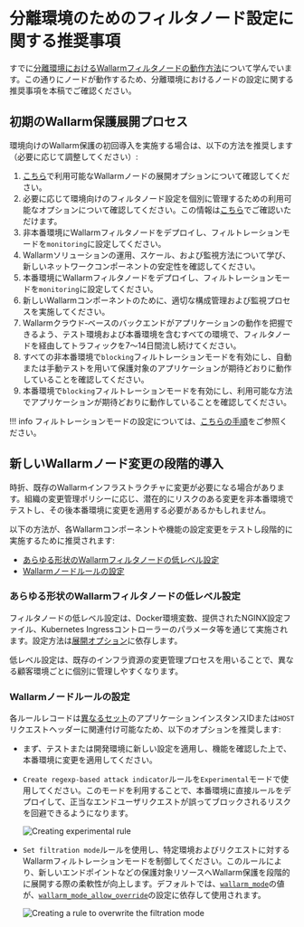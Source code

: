 # 分離環境のためのフィルタノード設定に関する推奨事項

すでに[分離環境におけるWallarmフィルタノードの動作方法](how-wallarm-in-separated-environments-works.md)について学んでいます。この通りにノードが動作するため、分離環境におけるノードの設定に関する推奨事項を本稿でご確認ください。

## 初期のWallarm保護展開プロセス

環境向けのWallarm保護の初回導入を実施する場合は、以下の方法を推奨します（必要に応じて調整してください）:

1. [こちら](../../../installation/supported-deployment-options.md)で利用可能なWallarmノードの展開オプションについて確認してください。
2. 必要に応じて環境向けのフィルタノード設定を個別に管理するための利用可能なオプションについて確認してください。この情報は[こちら](how-wallarm-in-separated-environments-works.md#relevant-wallarm-features)でご確認いただけます。
3. 非本番環境にWallarmフィルタノードをデプロイし、フィルトレーションモードを`monitoring`に設定してください。
4. Wallarmソリューションの運用、スケール、および監視方法について学び、新しいネットワークコンポーネントの安定性を確認してください。
5. 本番環境にWallarmフィルタノードをデプロイし、フィルトレーションモードを`monitoring`に設定してください。
6. 新しいWallarmコンポーネントのために、適切な構成管理および監視プロセスを実施してください。
7. Wallarmクラウド‑ベースのバックエンドがアプリケーションの動作を把握できるよう、テスト環境および本番環境を含むすべての環境で、フィルタノードを経由してトラフィックを7～14日間流し続けてください。
8. すべての非本番環境で`blocking`フィルトレーションモードを有効にし、自動または手動テストを用いて保護対象のアプリケーションが期待どおりに動作していることを確認してください。
9. 本番環境で`blocking`フィルトレーションモードを有効にし、利用可能な方法でアプリケーションが期待どおりに動作していることを確認してください。

!!! info
    フィルトレーションモードの設定については、[こちらの手順](../../configure-wallarm-mode.md)をご参照ください。

## 新しいWallarmノード変更の段階的導入

時折、既存のWallarmインフラストラクチャに変更が必要になる場合があります。組織の変更管理ポリシーに応じ、潜在的にリスクのある変更を非本番環境でテストし、その後本番環境に変更を適用する必要があるかもしれません。

以下の方法が、各Wallarmコンポーネントや機能の設定変更をテストし段階的に実施するために推奨されます:
* [あらゆる形状のWallarmフィルタノードの低レベル設定](#low-level-configuration-of-wallarm-filtering-nodes-in-all-form-factors)
* [Wallarmノードルールの設定](#configuration-of-wallarm-node-rules)

### あらゆる形状のWallarmフィルタノードの低レベル設定

フィルタノードの低レベル設定は、Docker環境変数、提供されたNGINX設定ファイル、Kubernetes Ingressコントローラーのパラメータ等を通じて実施されます。設定方法は[展開オプション](../../../installation/supported-deployment-options.md)に依存します。

低レベル設定は、既存のインフラ資源の変更管理プロセスを用いることで、異なる顧客環境ごとに個別に管理しやすくなります。

### Wallarmノードルールの設定

各ルールレコードは[異なるセット](how-wallarm-in-separated-environments-works.md#resource-identification)のアプリケーションインスタンスIDまたは`HOST`リクエストヘッダーに関連付け可能なため、以下のオプションを推奨します:

* まず、テストまたは開発環境に新しい設定を適用し、機能を確認した上で、本番環境に変更を適用してください。
* `Create regexp-based attack indicator`ルールを`Experimental`モードで使用してください。このモードを利用することで、本番環境に直接ルールをデプロイして、正当なエンドユーザリクエストが誤ってブロックされるリスクを回避できるようになります。

    ![Creating experimental rule](../../../images/admin-guides/configuration-guides/waf-in-separate-environments/define-attack-experimental.png)

* `Set filtration mode`ルールを使用し、特定環境およびリクエストに対するWallarmフィルトレーションモードを制御してください。このルールにより、新しいエンドポイントなどの保護対象リソースへWallarm保護を段階的に展開する際の柔軟性が向上します。デフォルトでは、[`wallarm_mode`](../../configure-parameters-en.md#wallarm_mode)の値が、[`wallarm_mode_allow_override`](../../configure-parameters-en.md#wallarm_mode_allow_override)の設定に依存して使用されます。

    ![Creating a rule to overwrite the filtration mode](../../../images/admin-guides/configuration-guides/waf-in-separate-environments/rule-overwrite-filtering-mode.png)
